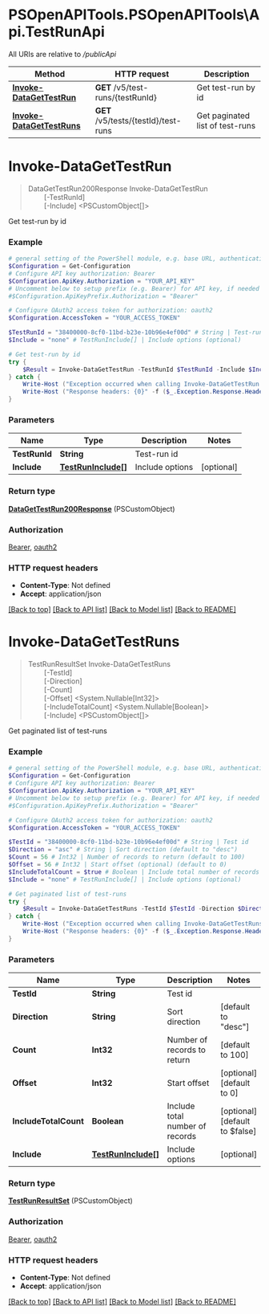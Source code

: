 # PSOpenAPITools.PSOpenAPITools\Api.TestRunApi

All URIs are relative to */publicApi*

Method | HTTP request | Description
------------- | ------------- | -------------
[**Invoke-DataGetTestRun**](TestRunApi.md#Invoke-DataGetTestRun) | **GET** /v5/test-runs/{testRunId} | Get test-run by id
[**Invoke-DataGetTestRuns**](TestRunApi.md#Invoke-DataGetTestRuns) | **GET** /v5/tests/{testId}/test-runs | Get paginated list of test-runs


<a name="Invoke-DataGetTestRun"></a>
# **Invoke-DataGetTestRun**
> DataGetTestRun200Response Invoke-DataGetTestRun<br>
> &nbsp;&nbsp;&nbsp;&nbsp;&nbsp;&nbsp;&nbsp;&nbsp;[-TestRunId] <String><br>
> &nbsp;&nbsp;&nbsp;&nbsp;&nbsp;&nbsp;&nbsp;&nbsp;[-Include] <PSCustomObject[]><br>

Get test-run by id

### Example
```powershell
# general setting of the PowerShell module, e.g. base URL, authentication, etc
$Configuration = Get-Configuration
# Configure API key authorization: Bearer
$Configuration.ApiKey.Authorization = "YOUR_API_KEY"
# Uncomment below to setup prefix (e.g. Bearer) for API key, if needed
#$Configuration.ApiKeyPrefix.Authorization = "Bearer"

# Configure OAuth2 access token for authorization: oauth2
$Configuration.AccessToken = "YOUR_ACCESS_TOKEN"

$TestRunId = "38400000-8cf0-11bd-b23e-10b96e4ef00d" # String | Test-run id
$Include = "none" # TestRunInclude[] | Include options (optional)

# Get test-run by id
try {
    $Result = Invoke-DataGetTestRun -TestRunId $TestRunId -Include $Include
} catch {
    Write-Host ("Exception occurred when calling Invoke-DataGetTestRun: {0}" -f ($_.ErrorDetails | ConvertFrom-Json))
    Write-Host ("Response headers: {0}" -f ($_.Exception.Response.Headers | ConvertTo-Json))
}
```

### Parameters

Name | Type | Description  | Notes
------------- | ------------- | ------------- | -------------
 **TestRunId** | **String**| Test-run id | 
 **Include** | [**TestRunInclude[]**](TestRunInclude.md)| Include options | [optional] 

### Return type

[**DataGetTestRun200Response**](DataGetTestRun200Response.md) (PSCustomObject)

### Authorization

[Bearer](../README.md#Bearer), [oauth2](../README.md#oauth2)

### HTTP request headers

 - **Content-Type**: Not defined
 - **Accept**: application/json

[[Back to top]](#) [[Back to API list]](../README.md#documentation-for-api-endpoints) [[Back to Model list]](../README.md#documentation-for-models) [[Back to README]](../README.md)

<a name="Invoke-DataGetTestRuns"></a>
# **Invoke-DataGetTestRuns**
> TestRunResultSet Invoke-DataGetTestRuns<br>
> &nbsp;&nbsp;&nbsp;&nbsp;&nbsp;&nbsp;&nbsp;&nbsp;[-TestId] <String><br>
> &nbsp;&nbsp;&nbsp;&nbsp;&nbsp;&nbsp;&nbsp;&nbsp;[-Direction] <String><br>
> &nbsp;&nbsp;&nbsp;&nbsp;&nbsp;&nbsp;&nbsp;&nbsp;[-Count] <Int32><br>
> &nbsp;&nbsp;&nbsp;&nbsp;&nbsp;&nbsp;&nbsp;&nbsp;[-Offset] <System.Nullable[Int32]><br>
> &nbsp;&nbsp;&nbsp;&nbsp;&nbsp;&nbsp;&nbsp;&nbsp;[-IncludeTotalCount] <System.Nullable[Boolean]><br>
> &nbsp;&nbsp;&nbsp;&nbsp;&nbsp;&nbsp;&nbsp;&nbsp;[-Include] <PSCustomObject[]><br>

Get paginated list of test-runs

### Example
```powershell
# general setting of the PowerShell module, e.g. base URL, authentication, etc
$Configuration = Get-Configuration
# Configure API key authorization: Bearer
$Configuration.ApiKey.Authorization = "YOUR_API_KEY"
# Uncomment below to setup prefix (e.g. Bearer) for API key, if needed
#$Configuration.ApiKeyPrefix.Authorization = "Bearer"

# Configure OAuth2 access token for authorization: oauth2
$Configuration.AccessToken = "YOUR_ACCESS_TOKEN"

$TestId = "38400000-8cf0-11bd-b23e-10b96e4ef00d" # String | Test id
$Direction = "asc" # String | Sort direction (default to "desc")
$Count = 56 # Int32 | Number of records to return (default to 100)
$Offset = 56 # Int32 | Start offset (optional) (default to 0)
$IncludeTotalCount = $true # Boolean | Include total number of records (optional) (default to $false)
$Include = "none" # TestRunInclude[] | Include options (optional)

# Get paginated list of test-runs
try {
    $Result = Invoke-DataGetTestRuns -TestId $TestId -Direction $Direction -Count $Count -Offset $Offset -IncludeTotalCount $IncludeTotalCount -Include $Include
} catch {
    Write-Host ("Exception occurred when calling Invoke-DataGetTestRuns: {0}" -f ($_.ErrorDetails | ConvertFrom-Json))
    Write-Host ("Response headers: {0}" -f ($_.Exception.Response.Headers | ConvertTo-Json))
}
```

### Parameters

Name | Type | Description  | Notes
------------- | ------------- | ------------- | -------------
 **TestId** | **String**| Test id | 
 **Direction** | **String**| Sort direction | [default to &quot;desc&quot;]
 **Count** | **Int32**| Number of records to return | [default to 100]
 **Offset** | **Int32**| Start offset | [optional] [default to 0]
 **IncludeTotalCount** | **Boolean**| Include total number of records | [optional] [default to $false]
 **Include** | [**TestRunInclude[]**](TestRunInclude.md)| Include options | [optional] 

### Return type

[**TestRunResultSet**](TestRunResultSet.md) (PSCustomObject)

### Authorization

[Bearer](../README.md#Bearer), [oauth2](../README.md#oauth2)

### HTTP request headers

 - **Content-Type**: Not defined
 - **Accept**: application/json

[[Back to top]](#) [[Back to API list]](../README.md#documentation-for-api-endpoints) [[Back to Model list]](../README.md#documentation-for-models) [[Back to README]](../README.md)

